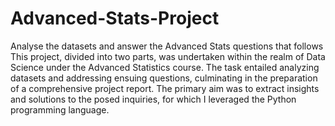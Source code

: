 # Advanced-Stats-Project
Analyse the datasets and answer the Advanced Stats questions that follows
This project, divided into two parts, was undertaken within the realm of Data Science under the Advanced Statistics course. The task entailed analyzing datasets and addressing ensuing questions, culminating in the preparation of a comprehensive project report. The primary aim was to extract insights and solutions to the posed inquiries, for which I leveraged the Python programming language.
